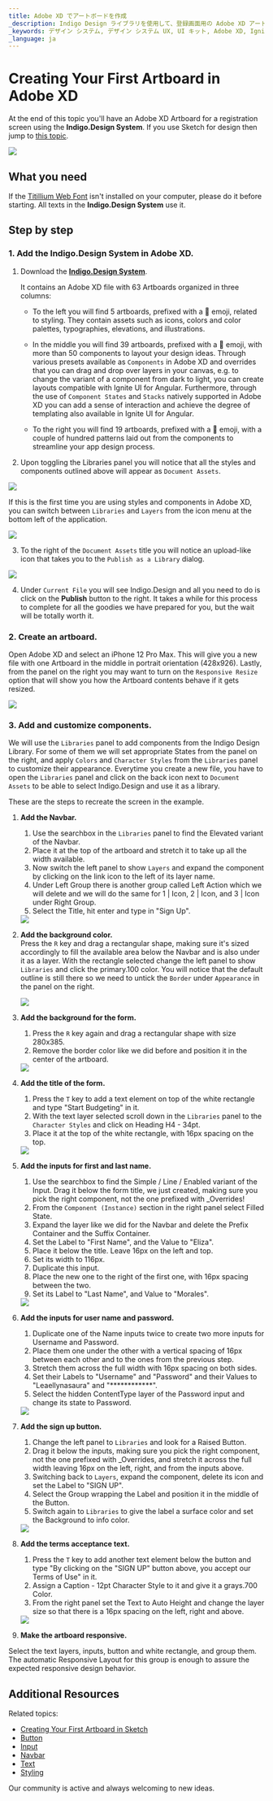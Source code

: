 ```yaml
---
title: Adobe XD でアートボードを作成
_description: Indigo Design ライブラリを使用して、登録画面用の Adobe XD アートボード を作成する方法。
_keywords: デザイン システム, デザイン システム UX, UI キット, Adobe XD, Ignite UI for Angular, Adobe XD to Angular, Angular, Angular デザイン システム, Adobe XD からコードをエクスポート, Angular 用のデザイン キット, Adobe XD HTML, Adobe XD to HTML, Adobe XD UI キット
_language: ja
---
```


# Creating Your First Artboard in Adobe XD

At the end of this topic you'll have an Adobe XD Artboard for a registration screen using the **Indigo.Design System**. If you use Sketch for design then jump to [this topic](creating-artboard-sketch.md).

<div class="divider--half"></div>
<img class="responsive-img" src="images/getting-startedxd7.png" srcset="images/getting-startedxd7@2x.png 2x" />
<div class="divider--half"></div>
<div class="divider--half"></div>
<div class="divider--half"></div>
<div class="divider--half"></div>
<div class="divider--half"></div>

## What you need

If the [Titillium Web Font][1] isn't installed on your computer, please do it before starting. All texts in the **Indigo.Design System** use it.

## Step by step

### 1. Add the **Indigo.Design System** in Adobe XD.

1.  Download the [**Indigo.Design System**](https://cloud.indigo.design/home).

    It contains an Adobe XD file with 63 Artboards organized in three columns:

    - To the left you will find 5 artboards, prefixed with a 🎨 emoji, related to styling. They contain assets such as icons, colors and color palettes, typographies, elevations, and illustrations.

    - In the middle you will find 39 artboards, prefixed with a 🧩 emoji, with more than 50 components to layout your design ideas. Through various presets available as `Components` in Adobe XD and overrides that you can drag and drop over layers in your canvas, e.g. to change the variant of a component from dark to light, you can create layouts compatible with Ignite UI for Angular. Furthermore, through the use of `Component States` and `Stacks` natively supported in Adobe XD you can add a sense of interaction and achieve the degree of templating also available in Ignite UI for Angular.

    - To the right you will find 19 artboards, prefixed with a 🌆 emoji, with a couple of hundred patterns laid out from the components to streamline your app design process.

2.  Upon toggling the Libraries panel you will notice that all the styles and components outlined above will appear as `Document Assets`.

<div class="divider--half"></div>
<img class="responsive-img" src="images/Creating_An_Artboard_XD2.png" srcset="images/Creating_An_Artboard_XD2@2x.png 2x" />
<div class="divider--half"></div>
<div class="divider--half"></div>
<div class="divider--half"></div>
<div class="divider--half"></div>
<div class="divider--half"></div>

If this is the first time you are using styles and components in Adobe XD, you can switch between `Libraries` and `Layers` from the icon menu at the bottom left of the application.

<img class="responsive-img" src="images/Creating_An_Artboard_XD1.png" srcset="images/Creating_An_Artboard_XD1@2x.png 2x" />

3.  To the right of the `Document Assets` title you will notice an upload-like icon that takes you to the `Publish as a Library` dialog.

<img class="responsive-img" src="images/Creating_An_Artboard_XD3.png" srcset="images/Creating_An_Artboard_XD3@2x.png 2x" />

4.  Under `Current File` you will see Indigo.Design and all you need to do is click on the **Publish** button to the right. It takes a while for this process to complete for all the goodies we have prepared for you, but the wait will be totally worth it.

### 2. Create an artboard.

Open Adobe XD and select an iPhone 12 Pro Max. This will give you a new file with one Artboard in the middle in portrait orientation (428x926). Lastly, from the panel on the right you may want to turn on the `Responsive Resize` option that will show you how the Artboard contents behave if it gets resized.

  <div class="divider--half"></div>
  <img class="responsive-img" src="images/getting-started-xd-artboard.png" srcset="images/getting-started-xd-artboard@2x.png 2x" />
  <div class="divider--half"></div>
  <div class="divider--half"></div>
  <div class="divider--half"></div>
  <div class="divider--half"></div>
  <div class="divider--half"></div>

### 3. Add and customize components.

We will use the `Libraries` panel to add components from the Indigo Design Library. For some of them we will set appropriate States from the panel on the right, and apply `Colors` and `Character Styles` from the `Libraries` panel to customize their appearance. Everytime you create a new file, you have to open the `Libraries` panel and click on the back icon next to `Document Assets` to be able to select Indigo.Design and use it as a library.

These are the steps to recreate the screen in the example.

1.  **Add the Navbar.**

    1.  Use the searchbox in the `Libraries` panel to find the Elevated variant of the Navbar.
    2.  Place it at the top of the artboard and stretch it to take up all the width available.
    3.  Now switch the left panel to show `Layers` and expand the component by clicking on the link icon to the left of its layer name.
    4.  Under Left Group there is another group called Left Action which we will delete and we will do the same for 1 | Icon, 2 | Icon, and 3 | Icon under Right Group.
    5.  Select the Title, hit enter and type in "Sign Up".

    <div class="divider--half"></div>
    <img class="responsive-img" src="images/getting-startedxd0.png" srcset="images/getting-startedxd0@2x.png 2x" />
    <div class="divider--half"></div>
    <div class="divider--half"></div>
    <div class="divider--half"></div>
    <div class="divider--half"></div>
    <div class="divider--half"></div>

2.  **Add the background color.**  
     Press the `R` key and drag а rectangular shape, making sure it's sized accordingly to fill the available area below the Navbar and is also under it as a layer. With the rectangle selected change the left panel to show `Libraries` and click the primary.100 color. You will notice that the default outline is still there so we need to untick the `Border` under `Appearance` in the panel on the right.

    <div class="divider--half"></div>
    <img class="responsive-img" src="images/getting-startedxd1.png" srcset="images/getting-startedxd1@2x.png 2x" />
    <div class="divider--half"></div>
    <div class="divider--half"></div>
    <div class="divider--half"></div>
    <div class="divider--half"></div>
    <div class="divider--half"></div>

3.  **Add the background for the form.**

    1.  Press the `R` key again and drag а rectangular shape with size 280x385.
    2.  Remove the border color like we did before and position it in the center of the artboard.

    <div class="divider--half"></div>
    <img class="responsive-img" src="images/getting-startedxd2.png" srcset="images/getting-startedxd2@2x.png 2x" />
    <div class="divider--half"></div>
    <div class="divider--half"></div>
    <div class="divider--half"></div>
    <div class="divider--half"></div>
    <div class="divider--half"></div>

4.  **Add the title of the form.**

    1.  Press the `T` key to add a text element on top of the white rectangle and type "Start Budgeting" in it.
    2.  With the text layer selected scroll down in the `Libraries` panel to the `Character Styles` and click on Heading H4 - 34pt.
    3.  Place it at the top of the white rectangle, with 16px spacing on the top.

    <div class="divider--half"></div>
    <img class="responsive-img" src="images/getting-startedxd3.png" srcset="images/getting-startedxd3@2x.png 2x" />
    <div class="divider--half"></div>
    <div class="divider--half"></div>
    <div class="divider--half"></div>
    <div class="divider--half"></div>
    <div class="divider--half"></div>

5.  **Add the inputs for first and last name.**

    1.  Use the searchbox to find the Simple / Line / Enabled variant of the Input. Drag it below the form title, we just created, making sure you pick the right component, not the one prefixed with _Overrides!
    2.  From the `Component (Instance)` section in the right panel select Filled State.
    3.  Expand the layer like we did for the Navbar and delete the Prefix Container and the Suffix Container.
    4.  Set the Label to "First Name", and the Value to "Eliza".
    5.  Place it below the title. Leave 16px on the left and top.
    6.  Set its width to 116px.
    7.  Duplicate this input.
    8.  Place the new one to the right of the first one, with 16px spacing between the two.
    9.  Set its Label to "Last Name", and Value to "Morales".

    <div class="divider--half"></div>
    <img class="responsive-img" src="images/getting-startedxd4.png" srcset="images/getting-startedxd4@2x.png 2x" />
    <div class="divider--half"></div>
    <div class="divider--half"></div>
    <div class="divider--half"></div>
    <div class="divider--half"></div>
    <div class="divider--half"></div>

6.  **Add the inputs for user name and password.**

    1.  Duplicate one of the Name inputs twice to create two more inputs for Username and Password.
    2.  Place them one under the other with a vertical spacing of 16px between each other and to the ones from the previous step.
    3.  Stretch them across the full width with 16px spacing on both sides.
    4.  Set their Labels to "Username" and "Password" and their Values to "Leaellynasaura" and "\*\*\*\*\*\*\*\*\*\*\*\*".
    5.  Select the hidden ContentType layer of the Password input and change its state to Password.

    <div class="divider--half"></div>
    <img class="responsive-img" src="images/getting-startedxd5.png" srcset="images/getting-startedxd5@2x.png 2x" />
    <div class="divider--half"></div>
    <div class="divider--half"></div>
    <div class="divider--half"></div>
    <div class="divider--half"></div>
    <div class="divider--half"></div>

7.  **Add the sign up button.**

    1.  Change the left panel to `Libraries` and look for a Raised Button.
    2.  Drag it below the inputs, making sure you pick the right component, not the one prefixed with _Overrides, and stretch it across the full width leaving 16px on the left, right, and from the inputs above.
    3.  Switching back to `Layers`, expand the component, delete its icon and set the Label to "SIGN UP".
    4.  Select the Group wrapping the Label and position it in the middle of the Button.
    5.  Switch again to `Libraries` to give the label a surface color and set the Background to info color.

    <div class="divider--half"></div>
    <img class="responsive-img" src="images/getting-startedxd6.png" srcset="images/getting-startedxd6@2x.png 2x" />
    <div class="divider--half"></div>
    <div class="divider--half"></div>
    <div class="divider--half"></div>
    <div class="divider--half"></div>
    <div class="divider--half"></div>

8.  **Add the terms acceptance text.**

    1.  Press the `T` key to add another text element below the button and type "By clicking on the "SIGN UP" button above, you accept our Terms of Use" in it.
    2.  Assign a Caption - 12pt Character Style to it and give it a grays.700 Color.
    3.  From the right panel set the Text to Auto Height and change the layer size so that there is a 16px spacing on the left, right and above.

    <div class="divider--half"></div>
    <img class="responsive-img" src="images/getting-startedxd7.png" srcset="images/getting-startedxd7@2x.png 2x" />
    <div class="divider--half"></div>
    <div class="divider--half"></div>
    <div class="divider--half"></div>
    <div class="divider--half"></div>
    <div class="divider--half"></div>

9.  **Make the artboard responsive.**

Select the text layers, inputs, button and white rectangle, and group them. The automatic Responsive Layout for this group is enough to assure the expected responsive design behavior. 

## Additional Resources

Related topics:

- [Creating Your First Artboard in Sketch](creating-artboard-sketch.md)
- [Button](components/button.md)
- [Input](components/input.md)
- [Navbar](components/navbar.md)
- [Text](components/text.md)
- [Styling](style/styling-overview.md)
  <div class="divider--half"></div>

Our community is active and always welcoming to new ideas.



[1]: https://fonts.google.com/specimen/Titillium+Web
